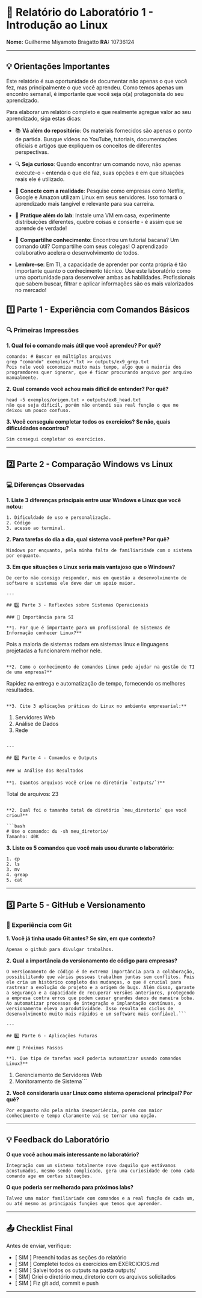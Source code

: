 # 📝 Relatório do Laboratório 1 - Introdução ao Linux

**Nome:** Guilherme Miyamoto Bragatto 
**RA:** 10736124

---

## 💡 Orientações Importantes
Este relatório é sua oportunidade de documentar não apenas o que você fez, mas principalmente o que você aprendeu. Como temos apenas um encontro semanal, é importante que você seja o(a) protagonista do seu aprendizado.

Para elaborar um relatório completo e que realmente agregue valor ao seu aprendizado, siga estas dicas:

- 📚 **Vá além do repositório**: Os materiais fornecidos são apenas o ponto de partida. Busque vídeos no YouTube, tutoriais, documentações oficiais e artigos que expliquem os conceitos de diferentes perspectivas.
- 🔍 **Seja curioso**: Quando encontrar um comando novo, não apenas execute-o - entenda o que ele faz, suas opções e em que situações reais ele é utilizado.
- 💭 **Conecte com a realidade**: Pesquise como empresas como Netflix, Google e Amazon utilizam Linux em seus servidores. Isso tornará o aprendizado mais tangível e relevante para sua carreira.
- 🎯 **Pratique além do lab**: Instale uma VM em casa, experimente distribuições diferentes, quebre coisas e conserte - é assim que se aprende de verdade!
- 🤝 **Compartilhe conhecimento**: Encontrou um tutorial bacana? Um comando útil? Compartilhe com seus colegas! O aprendizado colaborativo acelera o desenvolvimento de todos.

- **Lembre-se**: Em TI, a capacidade de aprender por conta própria é tão importante quanto o conhecimento técnico. Use este laboratório como uma oportunidade para desenvolver ambas as habilidades. Profissionais que sabem buscar, filtrar e aplicar informações são os mais valorizados no mercado!

## 1️⃣ Parte 1 - Experiência com Comandos Básicos

### 🔍 Primeiras Impressões

**1. Qual foi o comando mais útil que você aprendeu? Por quê?**

```
comando: # Buscar em múltiplos arquivos
grep "comando" exemplos/*.txt >> outputs/ex9_grep.txt
Pois nele você economiza muito mais tempo, algo que a maioria dos programdores quer ignorar, que é ficar procurando arquivo por arquivo manualmente.
```

**2. Qual comando você achou mais difícil de entender? Por quê?**

```
head -5 exemplos/origem.txt > outputs/ex8_head.txt
não que seja dificíl, porém não entendi sua real função o que me deixou um pouco confuso.
```

**3. Você conseguiu completar todos os exercícios? Se não, quais dificuldades encontrou?**

```
Sim consegui completar os exercícios.
```

---

## 2️⃣ Parte 2 - Comparação Windows vs Linux

### 💻 Diferenças Observadas

**1. Liste 3 diferenças principais entre usar Windows e Linux que você notou:**

```
1. Dificuldade de uso e personalização.
2. Código
3. acesso ao terminal.
```

**2. Para tarefas do dia a dia, qual sistema você prefere? Por quê?**

```
Windows por enquanto, pela minha falta de familiaridade com o sistema por enquanto.
```

**3. Em que situações o Linux seria mais vantajoso que o Windows?**

```
De certo não consigo responder, mas em questão a desenvolvimento de software e sistemas ele deve dar um apoio maior.

---

## 3️⃣ Parte 3 - Reflexões sobre Sistemas Operacionais

### 🎯 Importância para SI

**1. Por que é importante para um profissional de Sistemas de Informação conhecer Linux?**

```
Pois a maioria de sistemas rodam em sistemas linux e linguagens projetadas a funcionarem melhor nele.
```

**2. Como o conhecimento de comandos Linux pode ajudar na gestão de TI de uma empresa?**

```
Rapidez na entrega e automatização de tempo, fornecendo os melhores resultados.
```

**3. Cite 3 aplicações práticas do Linux no ambiente empresarial:**

```
1. Servidores Web
2. Análise de Dados
3. Rede
```

---

## 4️⃣ Parte 4 - Comandos e Outputs

### 📊 Análise dos Resultados

**1. Quantos arquivos você criou no diretório `outputs/`?**

```
Total de arquivos: 23
```

**2. Qual foi o tamanho total do diretório `meu_diretorio` que você criou?**

```bash
# Use o comando: du -sh meu_diretorio/
Tamanho: 40K
```

**3. Liste os 5 comandos que você mais usou durante o laboratório:**

```
1. cp
2. ls
3. mv
4. greap
5. cat
```

---

## 5️⃣ Parte 5 - GitHub e Versionamento

### 🔧 Experiência com Git

**1. Você já tinha usado Git antes? Se sim, em que contexto?**

```
Apenas o github para divulgar trabalhos.
```

**2. Qual a importância do versionamento de código para empresas?**

```
O versionamento de código é de extrema importância para a colaboração, possibilitando que várias pessoas trabalhem juntas sem conflitos. Pois ele cria um histórico completo das mudanças, o que é crucial para rastrear a evolução do projeto e a origem de bugs. Além disso, garante a segurança e a capacidade de recuperar versões anteriores, protegendo a empresa contra erros que podem causar grandes danos de maneira boba. Ao automatizar processos de integração e implantação contínuas, o versionamento eleva a produtividade. Isso resulta em ciclos de desenvolvimento muito mais rápidos e um software mais confiável.```

---

## 6️⃣ Parte 6 - Aplicações Futuras

### 🚀 Próximos Passos

**1. Que tipo de tarefas você poderia automatizar usando comandos Linux?**

```
1. Gerenciamento de Servidores Web
2. Monitoramento de Sistema```

**2. Você consideraria usar Linux como sistema operacional principal? Por quê?**

```
Por enquanto não pela minha inexperiência, porém com maior conhecimento e tempo claramente vai se tornar uma opção.
```

---

## 💡 Feedback do Laboratório

**O que você achou mais interessante no laboratório?**

```
Integração com um sistema totalmente novo daquilo que estávamos acostumados, mesmo sendo complicado, gera uma curiosidade de como cada comando age em certas situações.
```

**O que poderia ser melhorado para próximos labs?**

```
Talvez uma maior familiariade com comandos e a real função de cada um, ou até mesmo as principais funçôes que temos que aprender.
```

---

## 📤 Checklist Final

Antes de enviar, verifique:

- [ SIM ] Preenchi todas as seções do relatório
- [ SIM ] Completei todos os exercícios em EXERCICIOS.md
- [ SIM ] Salvei todos os outputs na pasta outputs/
- [ SIM]  Criei o diretório meu_diretorio com os arquivos solicitados
- [ SIM ] Fiz git add, commit e push

---